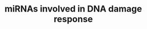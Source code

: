 ---
annotations:
- id: PW:0000099
  parent: regulatory pathway
  type: Pathway Ontology
  value: DNA repair pathway
- id: PW:0000808
  parent: regulatory pathway
  type: Pathway Ontology
  value: microRNA pathway
authors:
- MaintBot
- Egonw
- Mkutmon
description: MicroRNA clusters involved in de DNA damage response. Genes they regulated
  and genes that regulate them. All genes presented in this pathway can also be found
  in the pathway "DNA damage response(Homo sapiens)". More info can be found there.
last-edited: 2016-10-06
organisms:
- Mus musculus
redirect_from:
- /index.php/Pathway:WP2085
- /instance/WP2085
revision: null
schema-jsonld:
- '@context': https://schema.org/
  '@id': https://wikipathways.github.io/pathways/WP2085.html
  '@type': Dataset
  creator:
    '@type': Organization
    name: WikiPathways
  description: MicroRNA clusters involved in de DNA damage response. Genes they regulated
    and genes that regulate them. All genes presented in this pathway can also be
    found in the pathway "DNA damage response(Homo sapiens)". More info can be found
    there.
  keywords:
  - AC154660.1
  - AC154660.2
  - ATM
  - Abl1
  - CCND3
  - Ccnd1
  - Ccne1
  - Cdc25a
  - Cdk6
  - Cdkn1a
  - Cdkn1b
  - Creb1
  - E2f1
  - H2AFX
  - Mir106b
  - Mir143
  - Mir145
  - Mir15b
  - Mir17
  - Mir18
  - Mir181a-1
  - Mir181b-1
  - Mir195
  - Mir19a
  - Mir19b-1
  - Mir203
  - Mir20a
  - Mir210
  - Mir221
  - Mir222
  - Mir223
  - Mir23a
  - Mir23b
  - Mir24-2
  - Mir290
  - Mir291b
  - Mir29a
  - Mir29b-1
  - Mir29c
  - Mir322
  - Mir34b
  - Mir34c
  - Mir374
  - Mir449a
  - Mir449b
  - Mir450-2
  - Mir497
  - Mir503
  - Mir93
  - Mirlet7b
  - Mirlet7d
  - RAD52
  - Trp53
  - c-Myc
  - has-let-7a-2/100 cluster
  - has-miR-195/497 cluster
  - has-mir-181a-1/181b-1 cluster
  - has-mir-181a-2/181b-2 cluster
  - hsa-let-7a
  - hsa-let-7a-1/7d cluster
  - hsa-let-7a-3/7b cluster
  - hsa-let-7f
  - hsa-miR-106b/25 cluster
  - hsa-miR-17/92a-1 cluster
  - hsa-miR-203 gene
  - hsa-miR-210 gene
  - hsa-miR-21gene
  - hsa-miR-222/221 cluster
  - hsa-miR-223 gene
  - hsa-miR-29b-1/29a cluster
  - hsa-miR-29b-2/29c cluster
  - hsa-miR-330 gene
  - hsa-miR-424/450b cluster
  - hsa-miR-449c/449a cluster
  - hsa-mir-100
  - hsa-mir-143/145 cluster
  - hsa-mir-15a/16-1 cluster
  - hsa-mir-15b/16-2 cluster
  - hsa-mir-21
  - hsa-mir-23a/24-2 cluster
  - hsa-mir-23b/24-1 cluster
  - hsa-mir-25
  - hsa-mir-27a
  - hsa-mir-27b
  - hsa-mir-3074
  - hsa-mir-330
  - hsa-mir-34b/34c cluster
  - hsa-mir-371/373 cluster
  - hsa-mir-373
  - hsa-mir-374b/421 cluster
  - hsa-mir-421
  - hsa-mir-449c
  - hsa-mir-450b
  - hsa-mir-542
  - hsa-mir-92a
  license: CC0
  name: miRNAs involved in DNA damage response
seo: CreativeWork
title: miRNAs involved in DNA damage response
wpid: WP2085
---